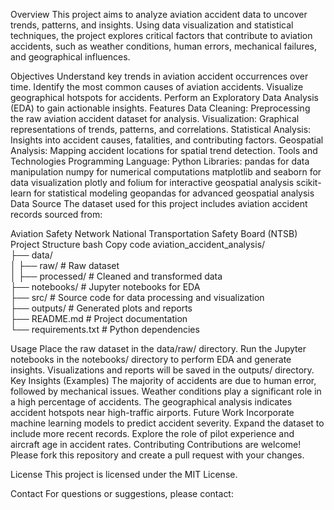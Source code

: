 
Overview
This project aims to analyze aviation accident data to uncover trends, patterns, and insights. Using data visualization and statistical techniques, the project explores critical factors that contribute to aviation accidents, such as weather conditions, human errors, mechanical failures, and geographical influences.

Objectives
Understand key trends in aviation accident occurrences over time.
Identify the most common causes of aviation accidents.
Visualize geographical hotspots for accidents.
Perform an Exploratory Data Analysis (EDA) to gain actionable insights.
Features
Data Cleaning: Preprocessing the raw aviation accident dataset for analysis.
Visualization: Graphical representations of trends, patterns, and correlations.
Statistical Analysis: Insights into accident causes, fatalities, and contributing factors.
Geospatial Analysis: Mapping accident locations for spatial trend detection.
Tools and Technologies
Programming Language: Python
Libraries:
pandas for data manipulation
numpy for numerical computations
matplotlib and seaborn for data visualization
plotly and folium for interactive geospatial analysis
scikit-learn for statistical modeling
geopandas for advanced geospatial analysis
Data Source
The dataset used for this project includes aviation accident records sourced from:

Aviation Safety Network
National Transportation Safety Board (NTSB)
Project Structure
bash
Copy code
aviation_accident_analysis/  
├── data/  
│   ├── raw/            # Raw dataset  
│   ├── processed/      # Cleaned and transformed data  
├── notebooks/          # Jupyter notebooks for EDA  
├── src/                # Source code for data processing and visualization  
├── outputs/            # Generated plots and reports  
├── README.md           # Project documentation  
└── requirements.txt    # Python dependencies  
  
Usage
Place the raw dataset in the data/raw/ directory.
Run the Jupyter notebooks in the notebooks/ directory to perform EDA and generate insights.
Visualizations and reports will be saved in the outputs/ directory.
Key Insights (Examples)
The majority of accidents are due to human error, followed by mechanical issues.
Weather conditions play a significant role in a high percentage of accidents.
The geographical analysis indicates accident hotspots near high-traffic airports.
Future Work
Incorporate machine learning models to predict accident severity.
Expand the dataset to include more recent records.
Explore the role of pilot experience and aircraft age in accident rates.
Contributing
Contributions are welcome! Please fork this repository and create a pull request with your changes.

License
This project is licensed under the MIT License.

Contact
For questions or suggestions, please contact:
